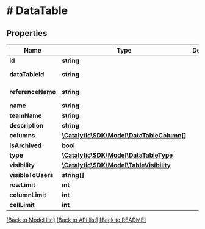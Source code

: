 # # DataTable

## Properties

Name | Type | Description | Notes
------------ | ------------- | ------------- | -------------
**id** | **string** |  | 
**dataTableId** | **string** |  | [optional] [readonly] 
**referenceName** | **string** |  | [optional] [readonly] 
**name** | **string** |  | 
**teamName** | **string** |  | 
**description** | **string** |  | [optional] 
**columns** | [**\Catalytic\SDK\Model\DataTableColumn[]**](DataTableColumn.md) |  | [optional] 
**isArchived** | **bool** |  | [optional] 
**type** | [**\Catalytic\SDK\Model\DataTableType**](DataTableType.md) |  | [optional] 
**visibility** | [**\Catalytic\SDK\Model\TableVisibility**](TableVisibility.md) |  | [optional] 
**visibleToUsers** | **string[]** |  | [optional] 
**rowLimit** | **int** |  | [optional] 
**columnLimit** | **int** |  | [optional] 
**cellLimit** | **int** |  | [optional] 

[[Back to Model list]](../../README.md#documentation-for-models) [[Back to API list]](../../README.md#documentation-for-api-endpoints) [[Back to README]](../../README.md)


